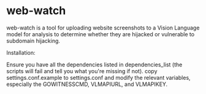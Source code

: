 # web-watch

web-watch is a tool for uploading website screenshots to a Vision Language model for analysis to determine whether they are hijacked or vulnerable to subdomain hijacking.

Installation:

Ensure you have all the dependencies listed in dependencies_list (the scripts will fail and tell you what you're missing if not).
copy settings.conf.example to settings.conf and modify the relevant variables, especially the GOWITNESSCMD, VLMAPIURL, and VLMAPIKEY.
